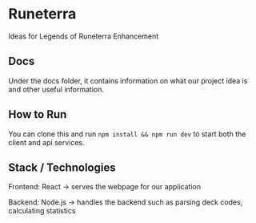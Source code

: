 # Runeterra

Ideas for Legends of Runeterra Enhancement

## Docs

Under the docs folder, it contains information on what our project idea is and other useful information.

## How to Run

You can clone this and run `npm install && npm run dev` to start both the client and api services.

## Stack / Technologies

Frontend: React -> serves the webpage for our application

Backend: Node.js -> handles the backend such as parsing deck codes, calculating statistics

